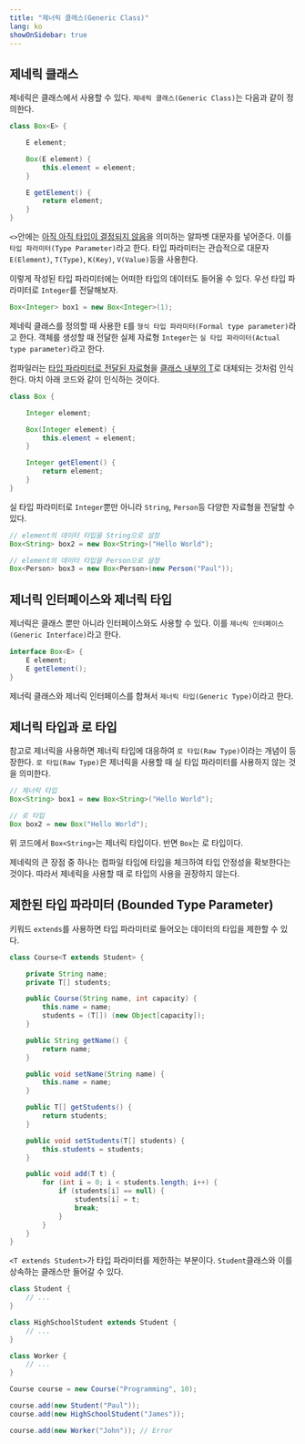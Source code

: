 ```yaml
---
title: "제너릭 클래스(Generic Class)"
lang: ko
showOnSidebar: true
---
```


## 제네릭 클래스
제네릭은 클래스에서 사용할 수 있다. `제네릭 클래스(Generic Class)`는 다음과 같이 정의한다.
``` java
class Box<E> {

    E element;

    Box(E element) {
        this.element = element;
    }

    E getElement() {
        return element;
    }
}
```
`<>`안에는 <u>아직 아직 타입이 결정되지 않음</u>을 의미하는 알파벳 대문자를 넣어준다. 이를 `타입 파라미터(Type Parameter)`라고 한다. 타입 파라미터는 관습적으로 대문자 `E(Element)`, `T(Type)`, `K(Key)`, `V(Value)`등을 사용한다.

이렇게 작성된 타입 파라미터에는 어떠한 타입의 데이터도 들어올 수 있다. 우선 타입 파라미터로 `Integer`를 전달해보자.
``` java
Box<Integer> box1 = new Box<Integer>(1);
```
제네릭 클래스를 정의할 때 사용한 `E`를 `형식 타입 파라미터(Formal type parameter)`라고 한다. 객체를 생성할 때 전달한 실제 자료형 `Integer`는 `실 타입 파라미터(Actual type parameter)`라고 한다.

컴파일러는 <u>타입 파라미터로 전달된 자료형</u>을 <u>클래스 내부의 T</u>로 대체되는 것처럼 인식한다. 마치 아래 코드와 같이 인식하는 것이다.
``` java
class Box {

    Integer element;

    Box(Integer element) {
        this.element = element;
    }

    Integer getElement() {
        return element;
    }
}
```
실 타입 파라미터로 `Integer`뿐만 아니라 `String`, `Person`등 다양한 자료형을 전달할 수 있다.
``` java
// element의 데이터 타입을 String으로 설정
Box<String> box2 = new Box<String>("Hello World");

// element의 데이터 타입을 Person으로 설정
Box<Person> box3 = new Box<Person>(new Person("Paul"));
```
## 제너릭 인터페이스와 제너릭 타입
제너릭은 클래스 뿐만 아니라 인터페이스와도 사용할 수 있다. 이를 `제너릭 인터페이스(Generic Interface)`라고 한다.
``` java
interface Box<E> {
    E element;
    E getElement();
}
```
제너릭 클래스와 제너릭 인터페이스를 합쳐서 `제너릭 타입(Generic Type)`이라고 한다.

## 제너릭 타입과 로 타입
참고로 제너릭을 사용하면 제너릭 타입에 대응하여 `로 타입(Raw Type)`이라는 개념이 등장한다. `로 타입(Raw Type)`은 제너릭을 사용할 때 실 타입 파라미터를 사용하지 않는 것을 의미한다.
``` java
// 제너릭 타입
Box<String> box1 = new Box<String>("Hello World");

// 로 타입
Box box2 = new Box("Hello World");
```
위 코드에서 `Box<String>`는 제너릭 타입이다. 반면 `Box`는 로 타입이다.

제네릭의 큰 장점 중 하나는 컴파일 타임에 타입을 체크하여 타입 안정성을 확보한다는 것이다. 따라서 제네릭을 사용할 때 로 타입의 사용을 권장하지 않는다.

## 제한된 타입 파라미터 (Bounded Type Parameter)
키워드 `extends`를 사용하면 타입 파라미터로 들어오는 데이터의 타입을 제한할 수 있다.
``` java
class Course<T extends Student> {

    private String name;
    private T[] students;

    public Course(String name, int capacity) {
        this.name = name;
        students = (T[]) (new Object[capacity]);
    }

    public String getName() {
        return name;
    }

    public void setName(String name) {
        this.name = name;
    }

    public T[] getStudents() {
        return students;
    }

    public void setStudents(T[] students) {
        this.students = students;
    }

    public void add(T t) {
        for (int i = 0; i < students.length; i++) {
            if (students[i] == null) {
                students[i] = t;
                break;
            }
        }
    }
}
```
`<T extends Student>`가 타입 파라미터를 제한하는 부분이다. `Student`클래스와 이를 상속하는 클래스만 들어갈 수 있다.
``` java
class Student {
    // ...
}

class HighSchoolStudent extends Student {
    // ...
}

class Worker {
    // ...
}
```
``` java
Course course = new Course("Programming", 10);

course.add(new Student("Paul"));    
course.add(new HighSchoolStudent("James"));

course.add(new Worker("John")); // Error
```
